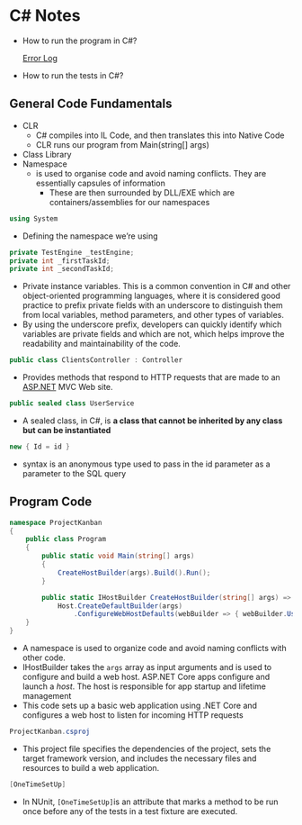 # C# Notes

- How to run the program in C#?
    
    [Error Log](C#%20Notes%20f4923136476e4ab9b0c5797023901fb8/Error%20Log%20ac3bca70fe2046c89789379f33695bd9.md)
    
- How to run the tests in C#?

## General Code Fundamentals

- CLR
    - C# compiles into IL Code, and then translates this into Native Code
    - CLR runs our program from Main(string[] args)
- Class Library
- Namespace
    - is used to organise code and avoid naming conflicts. They are essentially capsules of information
        - These are then surrounded by DLL/EXE which are containers/assemblies for our namespaces

```csharp
using System
```

- Defining the namespace we’re using

```csharp
private TestEngine _testEngine;
private int _firstTaskId;
private int _secondTaskId;
```

- Private instance variables. This is a common convention in C# and other object-oriented programming languages, where it is considered good practice to prefix private fields with an underscore to distinguish them from local variables, method parameters, and other types of variables.
- By using the underscore prefix, developers can quickly identify which variables are private fields and which are not, which helps improve the readability and maintainability of the code.

```csharp
public class ClientsController : Controller
```

- Provides methods that respond to HTTP requests that are made to an [ASP.NET](http://asp.net/) MVC Web site.

```csharp
public sealed class UserService
```

- A sealed class, in C#, is **a class that cannot be inherited by any class but can be instantiated**

```csharp
new { Id = id } 
```

- syntax is an anonymous type used to pass in the id parameter as a parameter to the SQL query

## Program Code

```csharp
namespace ProjectKanban
{
    public class Program
    {
        public static void Main(string[] args)
        {
            CreateHostBuilder(args).Build().Run();
        }

        public static IHostBuilder CreateHostBuilder(string[] args) =>
            Host.CreateDefaultBuilder(args)
                .ConfigureWebHostDefaults(webBuilder => { webBuilder.UseStartup<Startup>(); });
    }
}
```

- A namespace is used to organize code and avoid naming conflicts with other code.
- IHostBuilder takes the `args` array as input arguments and is used to configure and build a web host. ASP.NET Core apps configure and launch a *host*. The host is responsible for app startup and lifetime management
- This code sets up a basic web application using .NET Core and configures a web host to listen for incoming HTTP requests

```csharp
ProjectKanban.csproj
```

- This project file specifies the dependencies of the project, sets the target framework version, and includes the necessary files and resources to build a web application.

```csharp
[OneTimeSetUp]
```

- In NUnit, `[OneTimeSetUp]`is an attribute that marks a method to be run once before any of the tests in a test fixture are executed.